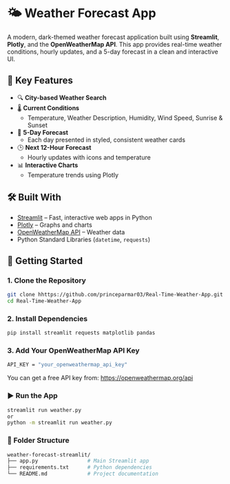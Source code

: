 # 🌤️ Weather Forecast App

A modern, dark-themed weather forecast application built using **Streamlit**, **Plotly**, and the **OpenWeatherMap API**. This app provides real-time weather conditions, hourly updates, and a 5-day forecast in a clean and interactive UI.


## 📌 Key Features

- 🔍 **City-based Weather Search**
- 🌡 **Current Conditions**  
  - Temperature, Weather Description, Humidity, Wind Speed, Sunrise & Sunset  
- 📆 **5-Day Forecast**  
  - Each day presented in styled, consistent weather cards  
- 🕒 **Next 12-Hour Forecast**  
  - Hourly updates with icons and temperature  
- 📊 **Interactive Charts**  
  - Temperature trends using Plotly


## 🛠️ Built With

- [Streamlit](https://streamlit.io/) – Fast, interactive web apps in Python  
- [Plotly](https://plotly.com/python/) – Graphs and charts  
- [OpenWeatherMap API](https://openweathermap.org/api) – Weather data  
- Python Standard Libraries (`datetime`, `requests`)

## 🚀 Getting Started

### 1. Clone the Repository

```bash
git clone hhttps://github.com/princeparmar03/Real-Time-Weather-App.git
cd Real-Time-Weather-App
```

### 2. Install Dependencies

```bash
pip install streamlit requests matplotlib pandas
```

### 3. Add Your OpenWeatherMap API Key

```bash
API_KEY = "your_openweathermap_api_key"
```
You can get a free API key from: https://openweathermap.org/api

### ▶️ Run the App

```bash
streamlit run weather.py
or
python -m streamlit run weather.py
```

### 📁 Folder Structure

```bash
weather-forecast-streamlit/
├── app.py                # Main Streamlit app
├── requirements.txt      # Python dependencies
└── README.md             # Project documentation

```
